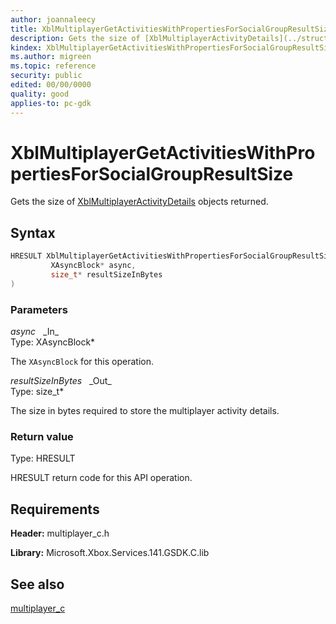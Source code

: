 ```yaml
---
author: joannaleecy
title: XblMultiplayerGetActivitiesWithPropertiesForSocialGroupResultSize
description: Gets the size of [XblMultiplayerActivityDetails](../structs/xblmultiplayeractivitydetails.md) objects returned.
kindex: XblMultiplayerGetActivitiesWithPropertiesForSocialGroupResultSize
ms.author: migreen
ms.topic: reference
security: public
edited: 00/00/0000
quality: good
applies-to: pc-gdk
---
```


# XblMultiplayerGetActivitiesWithPropertiesForSocialGroupResultSize  

Gets the size of [XblMultiplayerActivityDetails](../structs/xblmultiplayeractivitydetails.md) objects returned.  

## Syntax  
  
```cpp
HRESULT XblMultiplayerGetActivitiesWithPropertiesForSocialGroupResultSize(  
         XAsyncBlock* async,  
         size_t* resultSizeInBytes  
)  
```  
  
### Parameters  
  
*async* &nbsp;&nbsp;\_In\_  
Type: XAsyncBlock*  
  
The `XAsyncBlock` for this operation.  
  
*resultSizeInBytes* &nbsp;&nbsp;\_Out\_  
Type: size_t*  
  
The size in bytes required to store the multiplayer activity details.  
  
  
### Return value  
Type: HRESULT
  
HRESULT return code for this API operation.
  
## Requirements  
  
**Header:** multiplayer_c.h
  
**Library:** Microsoft.Xbox.Services.141.GSDK.C.lib
  
## See also  
[multiplayer_c](../multiplayer_c_members.md)  
  
  